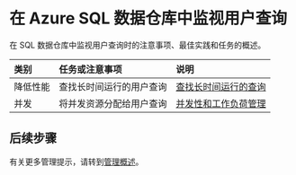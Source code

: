 <properties
   pageTitle="在 Azure SQL 数据仓库中监视用户查询 | Azure"
   description="在 Azure SQL 数据仓库中监视用户查询时的注意事项、最佳实践和任务的概述"
   services="sql-data-warehouse"
   documentationCenter="NA"
   authors="jrowlandjones"
   manager="barbkess"
   editor=""/>  


<tags
   ms.service="sql-data-warehouse"
   ms.devlang="NA"
   ms.topic="article"
   ms.tgt_pltfrm="NA"
   ms.workload="data-services"
   ms.date="08/17/2016"
   wacn.date="10/17/2016"
   ms.author="jrj;barbkess;sonyama"/>

# 在 Azure SQL 数据仓库中监视用户查询

在 SQL 数据仓库中监视用户查询时的注意事项、最佳实践和任务的概述。



| 类别 | 任务或注意事项 | 说明 |
| :-----------------------| :---------------------------------------------- | :----------- |
| 降低性能 | 查找长时间运行的用户查询 | [查找长时间运行的查询][] |
| 并发 | 将并发资源分配给用户查询 | [并发性和工作负荷管理][] |






## 后续步骤

有关更多管理提示，请转到[管理概述][]。

<!--Image references-->


<!--Article references-->
[查找长时间运行的查询]: /documentation/articles/sql-data-warehouse-manage-monitor/
[并发性和工作负荷管理]: /documentation/articles/sql-data-warehouse-develop-concurrency/
[管理概述]: /documentation/articles/sql-data-warehouse-overview-manage/

<!--MSDN references-->


<!--Other Web references-->

<!---HONumber=Mooncake_1010_2016-->